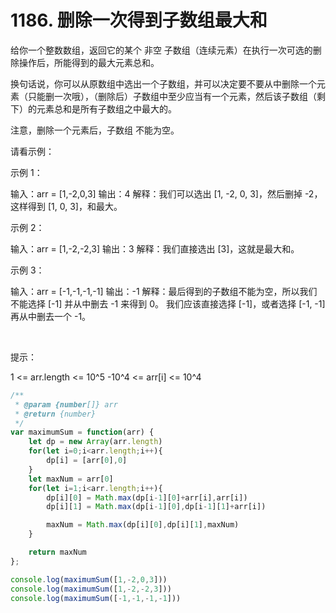 # 1186. 删除一次得到子数组最大和
给你一个整数数组，返回它的某个 非空 子数组（连续元素）在执行一次可选的删除操作后，所能得到的最大元素总和。

换句话说，你可以从原数组中选出一个子数组，并可以决定要不要从中删除一个元素（只能删一次哦），（删除后）子数组中至少应当有一个元素，然后该子数组（剩下）的元素总和是所有子数组之中最大的。

注意，删除一个元素后，子数组 不能为空。

请看示例：

示例 1：

输入：arr = [1,-2,0,3]
输出：4
解释：我们可以选出 [1, -2, 0, 3]，然后删掉 -2，这样得到 [1, 0, 3]，和最大。

示例 2：

输入：arr = [1,-2,-2,3]
输出：3
解释：我们直接选出 [3]，这就是最大和。


示例 3：

输入：arr = [-1,-1,-1,-1]
输出：-1
解释：最后得到的子数组不能为空，所以我们不能选择 [-1] 并从中删去 -1 来得到 0。
     我们应该直接选择 [-1]，或者选择 [-1, -1] 再从中删去一个 -1。


 

提示：

1 <= arr.length <= 10^5
-10^4 <= arr[i] <= 10^4
```js
/**
 * @param {number[]} arr
 * @return {number}
 */
var maximumSum = function(arr) {
    let dp = new Array(arr.length)
    for(let i=0;i<arr.length;i++){
        dp[i] = [arr[0],0]
    }
    let maxNum = arr[0]
    for(let i=1;i<arr.length;i++){
        dp[i][0] = Math.max(dp[i-1][0]+arr[i],arr[i])
        dp[i][1] = Math.max(dp[i-1][0],dp[i-1][1]+arr[i])

        maxNum = Math.max(dp[i][0],dp[i][1],maxNum)
    }

    return maxNum
};

console.log(maximumSum([1,-2,0,3]))
console.log(maximumSum([1,-2,-2,3]))
console.log(maximumSum([-1,-1,-1,-1]))
```